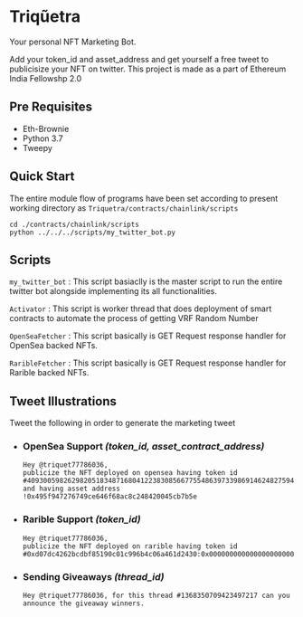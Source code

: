 # Triqũetra

Your personal NFT Marketing Bot.

Add your token_id and asset_address and get yourself a free tweet to publicisize your NFT on twitter. This project is made as a part of Ethereum India Fellowshp 2.0

## Pre Requisites

- Eth-Brownie
- Python 3.7
- Tweepy

## Quick Start

The entire module flow of programs have been set according to present working directory as `Triquetra/contracts/chainlink/scripts`

```
cd ./contracts/chainlink/scripts
python ../../../scripts/my_twitter_bot.py
```

## Scripts

`my_twitter_bot` : This script basiaclly is the master script to run the entire twitter bot alongside implementing its all functionalities.

`Activator` : This script is worker thread that does deployment of smart contracts to automate the process of getting VRF Random Number 

`OpenSeaFetcher` : This script basically is GET Request response handler for OpenSea backed NFTs.

`RaribleFetcher` : This script basically is GET Request response handler for Rarible backed NFTs.

## Tweet Illustrations

Tweet the following in order to generate the marketing tweet

- ### **OpenSea Support** _(token_id, asset_contract_address)_
    ```
    Hey @triquet77786036,
    publicize the NFT deployed on opensea having token id #40930059826298205183487168041223830856677554863973398691462482759410010554369 and having asset address !0x495f947276749ce646f68ac8c248420045cb7b5e
    ```

- ### **Rarible Support** _(token_id)_
    ```
    Hey @triquet77786036,
    publicize the NFT deployed on rarible having token id #0xd07dc4262bcdbf85190c01c996b4c06a461d2430:0x000000000000000000000000000000000000000000000000000000000006fcc8
    ```

- ### **Sending Giveaways** _(thread_id)_
    ```
    Hey @triquet77786036, for this thread #1368350709423497217 can you announce the giveaway winners.
    ```
